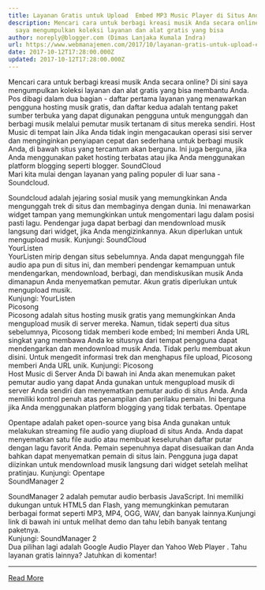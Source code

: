 ```yaml
---
title: Layanan Gratis untuk Upload  Embed MP3 Music Player di Situs Anda
description: Mencari cara untuk berbagi kreasi musik Anda secara online Di sini
  saya mengumpulkan koleksi layanan dan alat gratis yang bisa
author: noreply@blogger.com (Dimas Lanjaka Kumala Indra)
url: https://www.webmanajemen.com/2017/10/layanan-gratis-untuk-upload-embed-mp3.html
date: 2017-10-12T17:28:00.000Z
updated: 2017-10-12T17:28:00.000Z
---
```


Mencari cara untuk berbagi kreasi musik Anda secara online? Di sini saya     mengumpulkan koleksi layanan dan alat gratis yang bisa membantu Anda. 
Pos dibagi dalam dua bagian - daftar pertama layanan yang menawarkan     pengguna hosting musik gratis, dan daftar kedua adalah tentang paket sumber     terbuka yang dapat digunakan pengguna untuk mengunggah dan berbagi musik     melalui pemutar musik tertanam di situs mereka sendiri. 
    Host Music di tempat lain
Jika Anda tidak ingin mengacaukan operasi sisi server dan menginginkan     penyiapan cepat dan sederhana untuk berbagi musik Anda, di bawah situs yang     tercantum akan berguna. Ini juga berguna, jika Anda menggunakan paket     hosting terbatas atau jika Anda menggunakan platform blogging seperti     blogger. 
    SoundCloud     
Mari kita mulai dengan layanan yang paling populer di luar sana -     Soundcloud.     
    
Soundcloud adalah jejaring sosial musik yang memungkinkan Anda mengunggah     trek di situs dan membaginya dengan dunia. Ini menawarkan widget tampan     yang memungkinkan untuk mengomentari lagu dalam posisi pasti lagu.     Pendengar juga dapat berbagi dan mendownload musik langsung dari widget,     jika Anda mengizinkannya. 
Akun diperlukan untuk mengupload musik. 
Kunjungi:            SoundCloud     
YourListen    
    YourListen mirip dengan situs sebelumnya. Anda dapat mengunggah file audio     apa pun di situs ini, dan memberi pendengar kemampuan untuk mendengarkan,     mendownload, berbagi, dan mendiskusikan musik Anda dimanapun Anda     menyematkan pemutar. 
Akun gratis diperlukan untuk mengupload musik.     
Kunjungi:            YourListen     
Picosong    
    Picosong adalah situs hosting musik gratis yang memungkinkan Anda     mengupload musik di server mereka. Namun, tidak seperti dua situs     sebelumnya, Picosong tidak memberi kode embed; Ini memberi Anda URL singkat     yang membawa Anda ke situsnya dari tempat pengguna dapat mendengarkan dan     mendownload musik Anda. 
Tidak perlu membuat akun disini. Untuk mengedit informasi trek dan     menghapus file upload, Picosong memberi Anda URL unik. 
Kunjungi:            Picosong     
    Host Music di Server Anda 
Di bawah ini Anda akan menemukan paket pemutar audio yang dapat Anda     gunakan untuk mengupload musik di server Anda sendiri dan menyematkan     pemutar audio di situs Anda. Anda memiliki kontrol penuh atas penampilan     dan perilaku pemain. Ini berguna jika Anda menggunakan platform blogging     yang tidak terbatas. 
Opentape    
    
Opentape adalah paket open-source yang bisa Anda gunakan untuk melakukan     streaming file audio yang diupload di situs Anda. Anda dapat menyematkan     satu file audio atau membuat keseluruhan daftar putar dengan lagu favorit     Anda. Pemain sepenuhnya dapat disesuaikan dan Anda bahkan dapat menyematkan     pemain di situs lain. Pengguna juga dapat diizinkan untuk mendownload musik     langsung dari widget setelah melihat pratinjau. 
Kunjungi:            Opentape     
SoundManager 2    
    
SoundManager 2 adalah pemutar audio berbasis JavaScript. Ini memiliki     dukungan untuk HTML5 dan Flash, yang memungkinkan pemutaran berbagai format     seperti MP3, MP4, OGG, WAV, dan banyak lainnya.Kunjungi link di bawah ini     untuk melihat demo dan tahu lebih banyak tentang paketnya.     
Kunjungi:            SoundManager 2     
Dua pilihan lagi adalah             Google Audio Player         dan             Yahoo Web Player         . 
Tahu layanan gratis lainnya? Jatuhkan di komentar!<hr/> <a href="https://www.webmanajemen.com/2017/10/layanan-gratis-untuk-upload-embed-mp3.html" rel="follow" class="button" id="read-more">Read More</a>